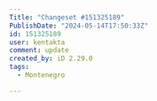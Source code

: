 ```yaml
---
Title: "Changeset #151325189"
PublishDate: "2024-05-14T17:50:33Z"
id: 151325189
user: kentakta
comment: update
created_by: iD 2.29.0
tags:
  - Montenegro

---
```

